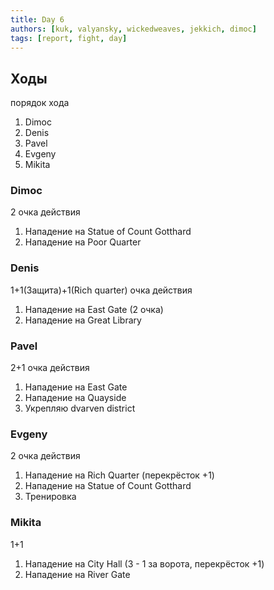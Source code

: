 ```yaml
---
title: Day 6
authors: [kuk, valyansky, wickedweaves, jekkich, dimoc]
tags: [report, fight, day]
---
```


## Ходы

порядок хода

1. Dimoc
1. Denis
1. Pavel
1. Evgeny
1. Mikita

### Dimoc

2 очка действия

1. Нападение на Statue of Count Gotthard
2. Нападение на Poor Quarter

### Denis

1+1(Защита)+1(Rich quarter) очка действия

1. Нападение на East Gate (2 очка)
2. Нападение на Great Library

### Pavel

2+1 очка действия

1. Нападение на East Gate
1. Нападение на Quayside
1. Укрепляю dvarven district

### Evgeny

2 очка действия

1. Нападение на Rich Quarter (перекрёсток +1)
1. Нападение на Statue of Count Gotthard
1. Тренировка

### Mikita

1+1

1. Нападение на City Hall (3 - 1 за ворота, перекрёсток +1)
1. Нападение на River Gate